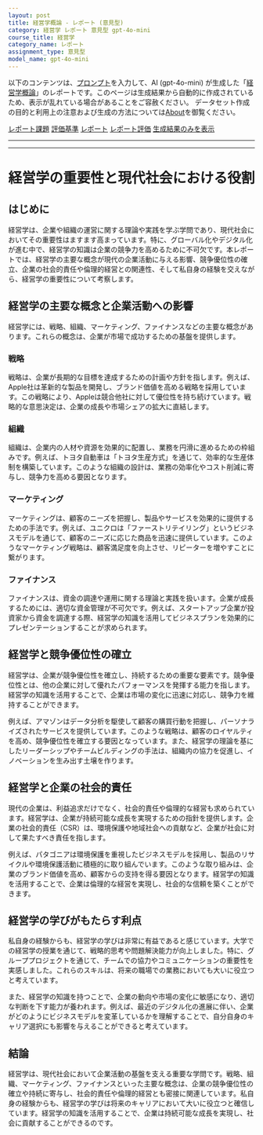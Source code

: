 ```yaml
---
layout: post
title: 経営学概論 - レポート (意見型)
category: 経営学 レポート 意見型 gpt-4o-mini
course_title: 経営学
category_name: レポート
assignment_type: 意見型
model_name: gpt-4o-mini
---
```


以下のコンテンツは、[プロンプト](http://127.0.0.1:8000/generated/経営学/gpt-4o-mini/prompt_レポート-意見型.md)を入力して、AI (gpt-4o-mini) が生成した「[経営学概論](/contents/経営学/)」のレポートです。このページは生成結果から自動的に作成されているため、表示が乱れている場合があることをご容赦ください。
データセット作成の目的と利用上の注意および生成の方法については[About](/About)を御覧ください。

[レポート課題](../レポート課題-意見型)
[評価基準](../評価基準-意見型)
[レポート](../レポート-意見型)
[レポート評価](../レポート評価-意見型)
[生成結果のみを表示](http://127.0.0.1:8000/generated/経営学/gpt-4o-mini/レポート-意見型.md)
  

***
***
  
# 経営学の重要性と現代社会における役割

## はじめに

経営学は、企業や組織の運営に関する理論や実践を学ぶ学問であり、現代社会においてその重要性はますます高まっています。特に、グローバル化やデジタル化が進む中で、経営学の知識は企業の競争力を高めるために不可欠です。本レポートでは、経営学の主要な概念が現代の企業活動に与える影響、競争優位性の確立、企業の社会的責任や倫理的経営との関連性、そして私自身の経験を交えながら、経営学の重要性について考察します。

## 経営学の主要な概念と企業活動への影響

経営学には、戦略、組織、マーケティング、ファイナンスなどの主要な概念があります。これらの概念は、企業が市場で成功するための基盤を提供します。

### 戦略

戦略は、企業が長期的な目標を達成するための計画や方針を指します。例えば、Apple社は革新的な製品を開発し、ブランド価値を高める戦略を採用しています。この戦略により、Appleは競合他社に対して優位性を持ち続けています。戦略的な意思決定は、企業の成長や市場シェアの拡大に直結します。

### 組織

組織は、企業内の人材や資源を効果的に配置し、業務を円滑に進めるための枠組みです。例えば、トヨタ自動車は「トヨタ生産方式」を通じて、効率的な生産体制を構築しています。このような組織の設計は、業務の効率化やコスト削減に寄与し、競争力を高める要因となります。

### マーケティング

マーケティングは、顧客のニーズを把握し、製品やサービスを効果的に提供するための手法です。例えば、ユニクロは「ファーストリテイリング」というビジネスモデルを通じて、顧客のニーズに応じた商品を迅速に提供しています。このようなマーケティング戦略は、顧客満足度を向上させ、リピーターを増やすことに繋がります。

### ファイナンス

ファイナンスは、資金の調達や運用に関する理論と実践を扱います。企業が成長するためには、適切な資金管理が不可欠です。例えば、スタートアップ企業が投資家から資金を調達する際、経営学の知識を活用してビジネスプランを効果的にプレゼンテーションすることが求められます。

## 経営学と競争優位性の確立

経営学は、企業が競争優位性を確立し、持続するための重要な要素です。競争優位性とは、他の企業に対して優れたパフォーマンスを発揮する能力を指します。経営学の知識を活用することで、企業は市場の変化に迅速に対応し、競争力を維持することができます。

例えば、アマゾンはデータ分析を駆使して顧客の購買行動を把握し、パーソナライズされたサービスを提供しています。このような戦略は、顧客のロイヤルティを高め、競争優位性を確立する要因となっています。また、経営学の理論を基にしたリーダーシップやチームビルディングの手法は、組織内の協力を促進し、イノベーションを生み出す土壌を作ります。

## 経営学と企業の社会的責任

現代の企業は、利益追求だけでなく、社会的責任や倫理的な経営も求められています。経営学は、企業が持続可能な成長を実現するための指針を提供します。企業の社会的責任（CSR）は、環境保護や地域社会への貢献など、企業が社会に対して果たすべき責任を指します。

例えば、パタゴニアは環境保護を重視したビジネスモデルを採用し、製品のリサイクルや環境保護活動に積極的に取り組んでいます。このような取り組みは、企業のブランド価値を高め、顧客からの支持を得る要因となります。経営学の知識を活用することで、企業は倫理的な経営を実現し、社会的な信頼を築くことができます。

## 経営学の学びがもたらす利点

私自身の経験からも、経営学の学びは非常に有益であると感じています。大学での経営学の授業を通じて、戦略的思考や問題解決能力が向上しました。特に、グループプロジェクトを通じて、チームでの協力やコミュニケーションの重要性を実感しました。これらのスキルは、将来の職場での業務においても大いに役立つと考えています。

また、経営学の知識を持つことで、企業の動向や市場の変化に敏感になり、適切な判断を下す能力が養われます。例えば、最近のデジタル化の進展に伴い、企業がどのようにビジネスモデルを変革しているかを理解することで、自分自身のキャリア選択にも影響を与えることができると考えています。

## 結論

経営学は、現代社会において企業活動の基盤を支える重要な学問です。戦略、組織、マーケティング、ファイナンスといった主要な概念は、企業の競争優位性の確立や持続に寄与し、社会的責任や倫理的経営とも密接に関連しています。私自身の経験からも、経営学の学びは将来のキャリアにおいて大いに役立つと確信しています。経営学の知識を活用することで、企業は持続可能な成長を実現し、社会に貢献することができるのです。
